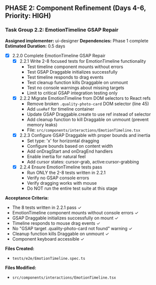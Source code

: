 ## PHASE 2: Component Refinement (Days 4-6, Priority: HIGH)

### Task Group 2.2: EmotionTimeline GSAP Repair
**Assigned implementer:** ui-designer
**Dependencies:** Phase 1 complete
**Estimated Duration:** 0.5 days

- [x] 2.2.0 Complete EmotionTimeline GSAP Repair
  - [x] 2.2.1 Write 2-8 focused tests for EmotionTimeline functionality
    - Test timeline component mounts without errors
    - Test GSAP Draggable initializes successfully
    - Test timeline responds to drag events
    - Test cleanup function kills Draggable on unmount
    - Test no console warnings about missing targets
    - Limit to critical GSAP integration testing only
  - [x] 2.2.2 Migrate EmotionTimeline from DOM selectors to React refs
    - Remove broken `.quality-photo-card` DOM selector (line 45)
    - Add `useRef` for timeline container
    - Update GSAP Draggable.create to use ref instead of selector
    - Add cleanup function to kill Draggable on unmount (prevent memory leaks)
    - File: `src/components/interactions/EmotionTimeline.tsx`
  - [x] 2.2.3 Configure GSAP Draggable with proper bounds and inertia
    - Set type: 'x' for horizontal dragging
    - Configure bounds based on content width
    - Add onDragStart and onDragEnd handlers
    - Enable inertia for natural feel
    - Add cursor states: cursor-grab, active:cursor-grabbing
  - [x] 2.2.4 Ensure EmotionTimeline tests pass
    - Run ONLY the 2-8 tests written in 2.2.1
    - Verify no GSAP console errors
    - Verify dragging works with mouse
    - Do NOT run the entire test suite at this stage

**Acceptance Criteria:**
- The 8 tests written in 2.2.1 pass ✓
- EmotionTimeline component mounts without console errors ✓
- GSAP Draggable initializes successfully on mount ✓
- Timeline responds to mouse drag events ✓
- No "GSAP target .quality-photo-card not found" warning ✓
- Cleanup function kills Draggable on unmount ✓
- Component keyboard accessible ✓

**Files Created:**
- `tests/e2e/EmotionTimeline.spec.ts`

**Files Modified:**
- `src/components/interactions/EmotionTimeline.tsx`
